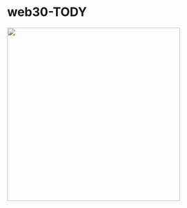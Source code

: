 # web30-TODY
<img src="https://user-images.githubusercontent.com/88129850/200801461-16365faa-a09b-42a5-80a6-f0ffa658c3f0.jpg" width="400"/>
